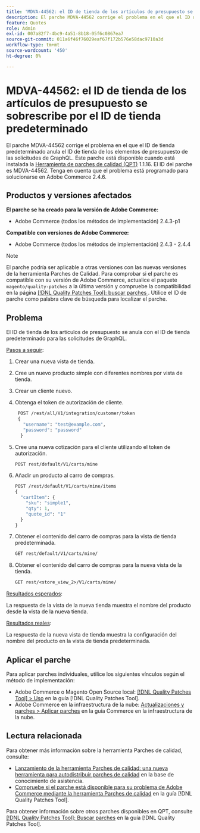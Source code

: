```yaml
---
title: 'MDVA-44562: el ID de tienda de los artículos de presupuesto se sobrescribe por el ID de tienda predeterminado'
description: El parche MDVA-44562 corrige el problema en el que el ID de tienda predeterminado anula el ID de tienda de los elementos de presupuesto de las solicitudes de GraphQL. Este parche está disponible cuando está instalada la [Quality Patches Tool (QPT)](https://experienceleague.adobe.com/en/docs/commerce-operations/tools/quality-patches-tool/quality-patches-tool-to-self-serve-quality-patches) 1.1.16. El ID del parche es MDVA-44562. Tenga en cuenta que el problema está programado para solucionarse en Adobe Commerce 2.4.6.
feature: Quotes
role: Admin
exl-id: 007a82f7-4bc9-4a51-8b18-05f6c0867ea7
source-git-commit: 011a6f46f76029eaf67f172b576e58dac9710a3d
workflow-type: tm+mt
source-wordcount: '450'
ht-degree: 0%

---
```


# MDVA-44562: el ID de tienda de los artículos de presupuesto se sobrescribe por el ID de tienda predeterminado

El parche MDVA-44562 corrige el problema en el que el ID de tienda predeterminado anula el ID de tienda de los elementos de presupuesto de las solicitudes de GraphQL. Este parche está disponible cuando está instalada la [Herramienta de parches de calidad (QPT)](https://experienceleague.adobe.com/en/docs/commerce-operations/tools/quality-patches-tool/quality-patches-tool-to-self-serve-quality-patches) 1.1.16. El ID del parche es MDVA-44562. Tenga en cuenta que el problema está programado para solucionarse en Adobe Commerce 2.4.6.

## Productos y versiones afectados

**El parche se ha creado para la versión de Adobe Commerce:**

* Adobe Commerce (todos los métodos de implementación) 2.4.3-p1

**Compatible con versiones de Adobe Commerce:**

* Adobe Commerce (todos los métodos de implementación) 2.4.3 - 2.4.4

>[!NOTE]
>
>El parche podría ser aplicable a otras versiones con las nuevas versiones de la herramienta Parches de Calidad. Para comprobar si el parche es compatible con su versión de Adobe Commerce, actualice el paquete `magento/quality-patches` a la última versión y compruebe la compatibilidad en la página [[!DNL Quality Patches Tool]: buscar parches ](https://experienceleague.adobe.com/en/docs/commerce-operations/tools/quality-patches-tool/quality-patches-tool-to-self-serve-quality-patches). Utilice el ID de parche como palabra clave de búsqueda para localizar el parche.

## Problema

El ID de tienda de los artículos de presupuesto se anula con el ID de tienda predeterminado para las solicitudes de GraphQL.

<u>Pasos a seguir</u>:

1. Crear una nueva vista de tienda.
1. Cree un nuevo producto simple con diferentes nombres por vista de tienda.
1. Crear un cliente nuevo.
1. Obtenga el token de autorización de cliente.

   ```GraphQL
    POST /rest/all/V1/integration/customer/token
    {
      "username": "test@example.com",
      "password": "password"
     }
   ```

1. Cree una nueva cotización para el cliente utilizando el token de autorización.

   ```GraphQL
   POST rest/default/V1/carts/mine
   ```

1. Añadir un producto al carro de compras.

   ```GraphQL
   POST /rest/default/V1/carts/mine/items
   {
     "cartItem": {
       "sku": "simple1",
       "qty": 1,
       "quote_id": "1"
     }
   }
   ```

1. Obtener el contenido del carro de compras para la vista de tienda predeterminada.

   ```GraphQL
   GET rest/default/V1/carts/mine/
   ```

1. Obtener el contenido del carro de compras para la nueva vista de la tienda.

   ```GraphQL
   GET rest/<store_view_2>/V1/carts/mine/
   ```

<u>Resultados esperados</u>:

La respuesta de la vista de la nueva tienda muestra el nombre del producto desde la vista de la nueva tienda.

<u>Resultados reales</u>:

La respuesta de la nueva vista de tienda muestra la configuración del nombre del producto en la vista de tienda predeterminada.

## Aplicar el parche

Para aplicar parches individuales, utilice los siguientes vínculos según el método de implementación:

* Adobe Commerce o Magento Open Source local: [[!DNL Quality Patches Tool] > Uso](/help/tools/quality-patches-tool/usage.md) en la guía [!DNL Quality Patches Tool].
* Adobe Commerce en la infraestructura de la nube: [Actualizaciones y parches > Aplicar parches](https://experienceleague.adobe.com/docs/commerce-cloud-service/user-guide/develop/upgrade/apply-patches.html) en la guía Commerce en la infraestructura de la nube.

## Lectura relacionada

Para obtener más información sobre la herramienta Parches de calidad, consulte:

* [Lanzamiento de la herramienta Parches de calidad: una nueva herramienta para autodistribuir parches de calidad](https://experienceleague.adobe.com/en/docs/commerce-operations/tools/quality-patches-tool/quality-patches-tool-to-self-serve-quality-patches) en la base de conocimiento de asistencia.
* [Compruebe si el parche está disponible para su problema de Adobe Commerce mediante la herramienta Parches de calidad](/help/tools/quality-patches-tool/patches-available-in-qpt/check-patch-for-magento-issue-with-magento-quality-patches.md) en la guía [!DNL Quality Patches Tool].

Para obtener información sobre otros parches disponibles en QPT, consulte [[!DNL Quality Patches Tool]: Buscar parches](https://experienceleague.adobe.com/tools/commerce-quality-patches/index.html) en la guía [!DNL Quality Patches Tool].
